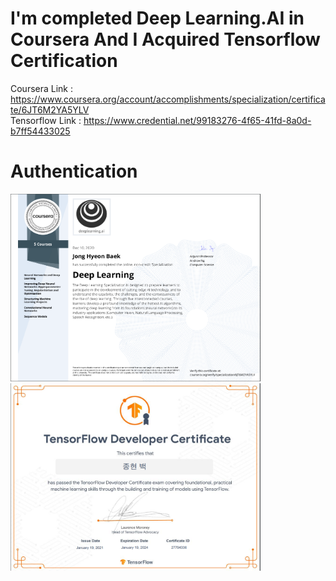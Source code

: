 # I'm completed Deep Learning.AI in Coursera And I Acquired Tensorflow Certification

Coursera Link : https://www.coursera.org/account/accomplishments/specialization/certificate/6JT6M2YA5YLV <br />
Tensorflow Link : https://www.credential.net/99183276-4f65-41fd-8a0d-b7ff54433025

# Authentication

<img src="/img/coursera.png" width="400" height="300">
<img src="/img/tensorflow.png" width="400" height="300">


